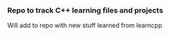 ### Repo to track C++ learning files and projects

Will add to repo with new stuff learned from learncpp
